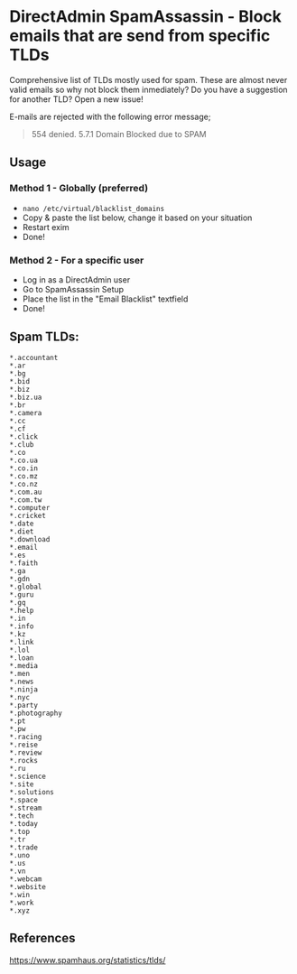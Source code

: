 # DirectAdmin SpamAssassin - Block emails that are send from specific TLDs
Comprehensive list of TLDs mostly used for spam. These are almost never valid emails so why not block them inmediately? Do you have a suggestion for another TLD? Open a new issue!

E-mails are rejected with the following error message;

> 554 denied. 5.7.1 Domain Blocked due to SPAM

## Usage

### Method 1 - Globally (preferred)
- ```nano /etc/virtual/blacklist_domains```
- Copy & paste the list below, change it based on your situation
- Restart exim
- Done!

### Method 2 - For a specific user
- Log in as a DirectAdmin user
- Go to SpamAssassin Setup
- Place the list in the "Email Blacklist" textfield
- Done!

## Spam TLDs:

```
*.accountant
*.ar
*.bg
*.bid
*.biz
*.biz.ua
*.br
*.camera
*.cc
*.cf
*.click
*.club
*.co
*.co.ua
*.co.in
*.co.mz
*.co.nz
*.com.au
*.com.tw
*.computer
*.cricket
*.date
*.diet
*.download
*.email
*.es
*.faith
*.ga
*.gdn
*.global
*.guru
*.gq
*.help
*.in
*.info
*.kz
*.link
*.lol
*.loan
*.media
*.men
*.news
*.ninja
*.nyc
*.party
*.photography
*.pt
*.pw
*.racing
*.reise
*.review
*.rocks
*.ru
*.science
*.site
*.solutions
*.space
*.stream
*.tech
*.today
*.top
*.tr
*.trade
*.uno
*.us
*.vn
*.webcam
*.website
*.win
*.work
*.xyz
```

## References
https://www.spamhaus.org/statistics/tlds/
